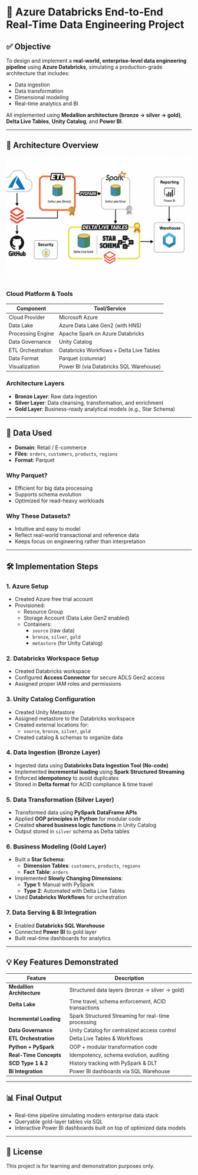 # 🚀 Azure Databricks End-to-End Real-Time Data Engineering Project

## ✅ Objective

To design and implement a **real-world, enterprise-level data engineering pipeline** using **Azure Databricks**, simulating a production-grade architecture that includes:

- Data ingestion
- Data transformation
- Dimensional modeling
- Real-time analytics and BI

All implemented using **Medallion architecture (bronze → silver → gold)**, **Delta Live Tables**, **Unity Catalog**, and **Power BI**.

---

## 🧱 Architecture Overview

![Azure Databricks Architecture](Azure-Databricks-End-to-End-Real-Time-Data-Engineering-Project.png)


### Cloud Platform & Tools

| Component            | Tool/Service                              |
|----------------------|-------------------------------------------|
| Cloud Provider       | Microsoft Azure                           |
| Data Lake            | Azure Data Lake Gen2 (with HNS)           |
| Processing Engine    | Apache Spark on Azure Databricks          |
| Data Governance      | Unity Catalog                             |
| ETL Orchestration    | Databricks Workflows + Delta Live Tables  |
| Data Format          | Parquet (columnar)                        |
| Visualization        | Power BI (via Databricks SQL Warehouse)   |

### Architecture Layers

- **Bronze Layer**: Raw data ingestion
- **Silver Layer**: Data cleansing, transformation, and enrichment
- **Gold Layer**: Business-ready analytical models (e.g., Star Schema)

---

## 📂 Data Used

- **Domain**: Retail / E-commerce
- **Files**: `orders`, `customers`, `products`, `regions`
- **Format**: Parquet

### Why Parquet?
- Efficient for big data processing
- Supports schema evolution
- Optimized for read-heavy workloads

### Why These Datasets?
- Intuitive and easy to model
- Reflect real-world transactional and reference data
- Keeps focus on engineering rather than interpretation

---

## 🛠️ Implementation Steps

### 1. Azure Setup
- Created Azure free trial account
- Provisioned:
  - Resource Group
  - Storage Account (Data Lake Gen2 enabled)
  - Containers:
    - `source` (raw data)
    - `bronze`, `silver`, `gold`
    - `metastore` (for Unity Catalog)

### 2. Databricks Workspace Setup
- Created Databricks workspace
- Configured **Access Connector** for secure ADLS Gen2 access
- Assigned proper IAM roles and permissions

### 3. Unity Catalog Configuration
- Created Unity Metastore
- Assigned metastore to the Databricks workspace
- Created external locations for:
  - `source`, `bronze`, `silver`, `gold`
- Created catalog & schemas to organize data

### 4. Data Ingestion (Bronze Layer)
- Ingested data using **Databricks Data Ingestion Tool (No-code)**
- Implemented **incremental loading** using **Spark Structured Streaming**
- Enforced **idempotency** to avoid duplicates
- Stored in **Delta format** for ACID compliance & time travel

### 5. Data Transformation (Silver Layer)
- Transformed data using **PySpark DataFrame APIs**
- Applied **OOP principles in Python** for modular code
- Created **shared business logic functions** in Unity Catalog
- Output stored in `silver` schema as Delta tables

### 6. Business Modeling (Gold Layer)
- Built a **Star Schema**:
  - **Dimension Tables**: `customers`, `products`, `regions`
  - **Fact Table**: `orders`
- Implemented **Slowly Changing Dimensions**:
  - **Type 1**: Manual with PySpark
  - **Type 2**: Automated with Delta Live Tables
- Used **Databricks Workflows** for orchestration

### 7. Data Serving & BI Integration
- Enabled **Databricks SQL Warehouse**
- Connected **Power BI** to gold layer
- Built real-time dashboards for analytics

---

## 💡 Key Features Demonstrated

| Feature                 | Description |
|--------------------------|-------------|
| **Medallion Architecture** | Structured data layers (bronze → silver → gold) |
| **Delta Lake**             | Time travel, schema enforcement, ACID transactions |
| **Incremental Loading**    | Spark Structured Streaming for real-time processing |
| **Data Governance**        | Unity Catalog for centralized access control |
| **ETL Orchestration**      | Delta Live Tables & Workflows |
| **Python + PySpark**       | OOP + modular transformation code |
| **Real-Time Concepts**     | Idempotency, schema evolution, auditing |
| **SCD Type 1 & 2**         | History tracking with PySpark & DLT |
| **BI Integration**         | Power BI dashboards via SQL Warehouse |

---

## 📊 Final Output

- Real-time pipeline simulating modern enterprise data stack
- Queryable gold-layer tables via SQL
- Interactive Power BI dashboards built on top of optimized data models

---

## 📎 License

This project is for learning and demonstration purposes only.
